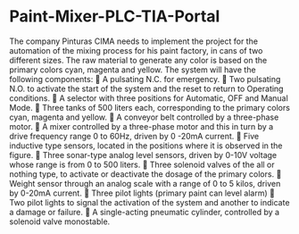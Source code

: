 # Paint-Mixer-PLC-TIA-Portal
The company Pinturas CIMA needs to implement the project for the automation of the
mixing process for his paint factory, in cans of two different sizes.
The raw material to generate any color is based on the primary colors cyan,
magenta and yellow.
The system will have the following components:
 A pulsating N.C. for emergency.
 Two pulsating N.O. to activate the start of the system and the reset to return to
Operating conditions.
 A selector with three positions for Automatic, OFF and Manual Mode.
 Three tanks of 500 liters each, corresponding to the primary colors
cyan, magenta and yellow.
 A conveyor belt controlled by a three-phase motor.
 A mixer controlled by a three-phase motor and this in turn by a drive
frequency range 0 to 60Hz, driven by 0 -20mA current.
 Five inductive type sensors, located in the positions where it is observed
in the figure.
 Three sonar-type analog level sensors, driven by 0-10V voltage
whose range is from 0 to 500 liters.
 Three solenoid valves of the all or nothing type, to activate or deactivate the dosage
of the primary colors.
 Weight sensor through an analog scale with a range of 0 to 5 kilos,
driven by 0-20mA current.
 Three pilot lights (primary paint can level alarm)
 Two pilot lights to signal the activation of the system and another to indicate a
damage or failure.
 A single-acting pneumatic cylinder, controlled by a solenoid valve
monostable.
